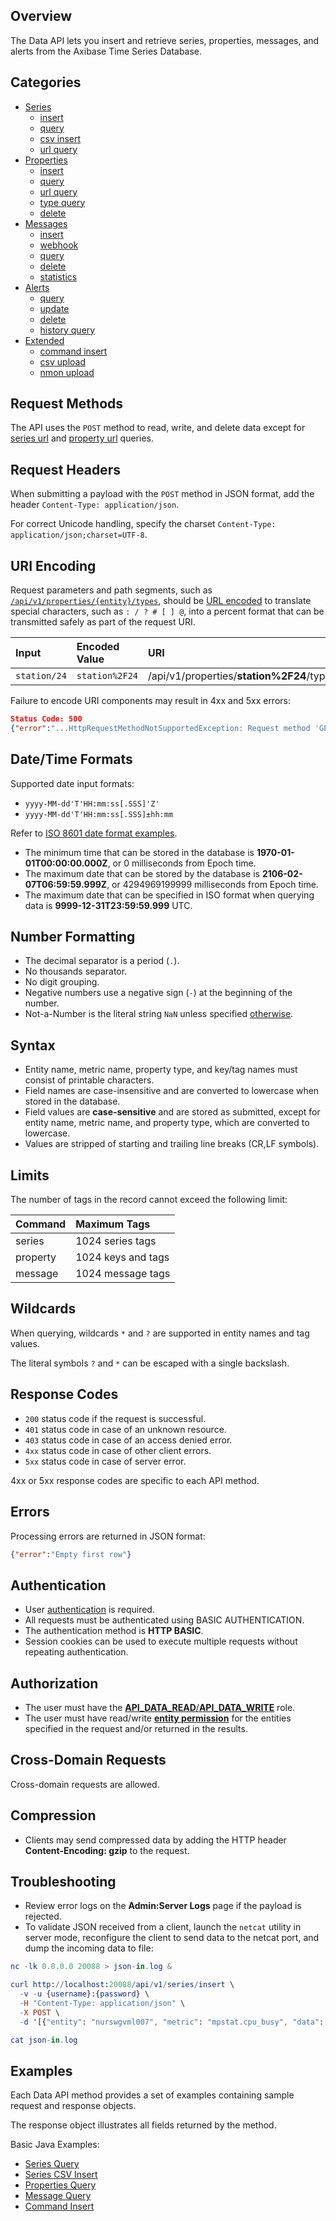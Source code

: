 ## Overview

The Data API lets you insert and retrieve series, properties, messages, and alerts from the Axibase Time Series Database.

## Categories

* [Series](series#data-api-series-methods)
  - [insert](series/insert.md)
  - [query](series/query.md)
  - [csv insert](series/csv-insert.md)
  - [url query](series/url-query.md)
* [Properties](properties#data-api-properties-methods)
  - [insert](properties/insert.md)
  - [query](properties/query.md)
  - [url query](properties/url-query.md)
  - [type query](properties/type-query.md)
  - [delete](properties/delete.md)
* [Messages](messages#data-api-messages-methods)
  - [insert](messages/insert.md)
  - [webhook](messages/webhook.md)
  - [query](messages/query.md)
  - [delete](messages/delete.md)
  - [statistics](messages/stats-query.md)
* [Alerts](alerts#data-api-alerts-methods)
  - [query](alerts/query.md)
  - [update](alerts/update.md)
  - [delete](alerts/delete.md)
  - [history query](alerts/history-query.md)
* [Extended](ext#data-api-extended-methods)
  - [command insert](ext/command.md)
  - [csv upload](ext/csv-upload.md)
  - [nmon upload](ext/nmon-upload.md)

## Request Methods

The API uses the `POST` method to read, write, and delete data except for [series url](series/url-query.md) and [property url](properties/url-query.md) queries.

## Request Headers

When submitting a payload with the `POST` method in JSON format, add the header `Content-Type: application/json`.

For correct Unicode handling, specify the charset `Content-Type: application/json;charset=UTF-8`.

## URI Encoding

Request parameters and path segments, such as [`/api/v1/properties/{entity}/types`](../../api/meta/entity/property-types.md), should be [URL encoded](https://tools.ietf.org/html/rfc3986#section-2.1) to translate special characters, such as `: / ? # [ ] @`, into a percent format that can be transmitted safely as part of the request URI.

| **Input** | **Encoded Value** | **URI** |
|:---|:---|:---|
|`station/24`|`station%2F24`| /api/v1/properties/**station%2F24**/types |

Failure to encode URI components may result in 4xx and 5xx errors:

```json
Status Code: 500
{"error":"...HttpRequestMethodNotSupportedException: Request method 'GET' not supported"}
```

## Date/Time Formats

Supported date input formats:

* `yyyy-MM-dd'T'HH:mm:ss[.SSS]'Z'`
* `yyyy-MM-dd'T'HH:mm:ss[.SSS]±hh:mm`

Refer to [ISO 8601 date format examples](date-format.md).

* The minimum time that can be stored in the database is **1970-01-01T00:00:00.000Z**, or 0 milliseconds from Epoch time.
* The maximum date that can be stored by the database is **2106-02-07T06:59:59.999Z**, or 4294969199999 milliseconds from Epoch time.
* The maximum date that can be specified in ISO format when querying data is **9999-12-31T23:59:59.999** UTC.

## Number Formatting

* The decimal separator is a period (`.`).
* No thousands separator.
* No digit grouping.
* Negative numbers use a negative sign (`-`) at the beginning of the number.
* Not-a-Number is the literal string `NaN` unless specified [otherwise](series/insert.md#fields).

## Syntax

* Entity name, metric name, property type, and key/tag names must consist of printable characters.
* Field names are case-insensitive and are converted to lowercase when stored in the database.
* Field values are **case-sensitive** and are stored as submitted, except for entity name, metric name, and property type, which are converted to lowercase.
* Values are stripped of starting and trailing line breaks (CR,LF symbols).

## Limits

The number of tags in the record cannot exceed the following limit:

| **Command** | **Maximum Tags** |
|:---|:---|
| series | 1024 series tags |
| property | 1024 keys and tags |
| message | 1024 message tags |

## Wildcards

When querying, wildcards `*` and `?` are supported in entity names and tag values.

The literal symbols `?` and `*` can be escaped with a single backslash.

## Response Codes

* `200` status code if the request is successful.
* `401` status code in case of an unknown resource.
* `403` status code in case of an access denied error.
* `4xx` status code in case of other client errors.
* `5xx` status code in case of server error.

4xx or 5xx response codes are specific to each API method.

## Errors

Processing errors are returned in JSON format:

```json
{"error":"Empty first row"}
```

## Authentication

* User [authentication](../../administration/user-authentication.md) is required.
* All requests must be authenticated using BASIC AUTHENTICATION.
* The authentication method is **HTTP BASIC**.
* Session cookies can be used to execute multiple requests without repeating authentication.

## Authorization

* The user must have the [**API_DATA_READ**/**API_DATA_WRITE**](../../administration/user-authorization.md#api-roles) role.
* The user must have read/write [**entity permission**](../../administration/user-authorization.md#entity-permissions) for the entities specified in the request and/or returned in the results.

## Cross-Domain Requests

Cross-domain requests are allowed.

## Compression

* Clients may send compressed data by adding the HTTP header **Content-Encoding: gzip** to the request.

## Troubleshooting

* Review error logs on the **Admin:Server Logs** page if the payload is rejected.
* To validate JSON received from a client, launch the `netcat` utility in server mode, reconfigure the client to send data to the netcat port, and dump the incoming data to file:

```elm
nc -lk 0.0.0.0 20088 > json-in.log &

curl http://localhost:20088/api/v1/series/insert \
  -v -u {username}:{password} \
  -H "Content-Type: application/json" \
  -X POST \
  -d '[{"entity": "nurswgvml007", "metric": "mpstat.cpu_busy", "data": [{ "t": 1462427358127, "v": 22.0 }]}]'

cat json-in.log
```

## Examples

Each Data API method provides a set of examples containing sample request and response objects.

The response object illustrates all fields returned by the method.

Basic Java Examples:

* [Series Query](series/examples/DataApiSeriesQueryExample.java)
* [Series CSV Insert](series/examples/DataApiSeriesCsvInsertExample.java)
* [Properties Query](properties/examples/DataApiPropertiesQueryExample.java)
* [Message Query](messages/examples/DataApiMessagesQueryExample.java)
* [Command Insert](ext/examples/DataApiCommandInsertExample.java)
